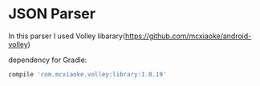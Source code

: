 # JSON Parser
In this parser I used Volley libarary(https://github.com/mcxiaoke/android-volley)

dependency for Gradle:
``` groovy
compile 'com.mcxiaoke.volley:library:1.0.19'
```
